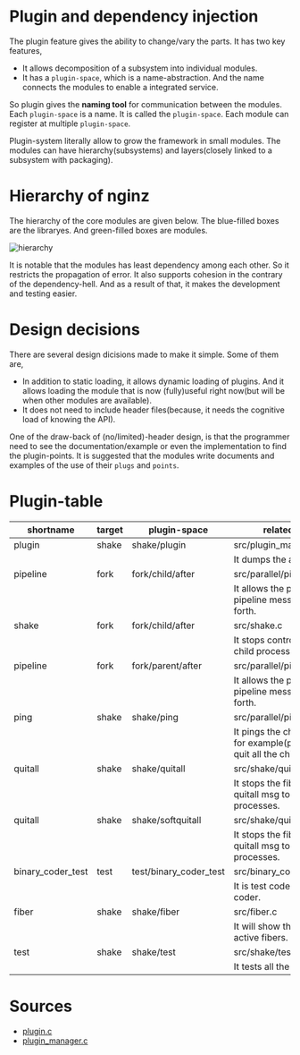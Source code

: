 
Plugin and dependency injection
===================================

The plugin feature gives the ability to change/vary the parts. It has two key features,

- It allows decomposition of a subsystem into individual modules.
- It has a `plugin-space`, which is a name-abstraction. And the name connects the modules to enable a integrated service. 

So plugin gives the **naming tool** for communication between the modules. Each `plugin-space` is a name. It is called the `plugin-space`. Each module can register at multiple `plugin-space`.

Plugin-system literally allow to grow the framework in small modules. The modules can have hierarchy(subsystems) and layers(closely linked to a subsystem with packaging).

Hierarchy of nginz
====================

The hierarchy of the core modules are given below. The blue-filled boxes are the libraryes. And green-filled boxes are modules.

![hierarchy](https://cloud.githubusercontent.com/assets/973414/15866119/3b56bbf2-2c92-11e6-8023-5bbf0025428c.png)

It is notable that the modules has least dependency among each other. So it restricts the propagation of error. It also supports cohesion in the contrary of the dependency-hell. And as a result of that, it makes the development and testing easier.

Design decisions
================

There are several design dicisions made to make it simple. Some of them are,

- In addition to static loading, it allows dynamic loading of plugins. And it allows loading the module that is now (fully)useful right now(but will be when other modules are available). 
- It does not need to include header files(because, it needs the cognitive load of knowing the API). 

One of the draw-back of (no/limited)-header design, is that the programmer need to see the documentation/example or even the implementation to find the plugin-points. It is suggested that the modules write documents and examples of the use of their `plugs` and `points`.

Plugin-table
===========================

| shortname | target | plugin-space | related source 
| --- | --- | --- | --- 
| plugin |	shake |	shake/plugin |	src/plugin_manager.c
| ||| 		It dumps the avilable plugins
| pipeline |	fork |	fork/child/after |	src/parallel/pipeline.c
| ||| 		It allows the processes to pipeline messages to and forth.
| shake |	fork |	fork/child/after |	src/shake.c
| ||| 		It stops control socket in child process
| pipeline |	fork |	fork/parent/after |	src/parallel/pipeline.c
| ||| 		It allows the processes to pipeline messages to and forth.
| ping |	shake |	shake/ping |	src/parallel/ping.c
| ||| 		It pings the child process. for example(ping quit) will quit all the child process.
| quitall |	shake |	shake/quitall |	src/shake/quitall.c
| ||| 		It stops the fibers and sends quitall msg to other processes.
| quitall |	shake |	shake/softquitall |	src/shake/quitall.c
| ||| 		It stops the fibers and sends quitall msg to other processes.
| binary_coder_test |	test |	test/binary_coder_test |	src/binary_coder_extended.c
| ||| 		It is test code for binary coder.
| fiber |	shake |	shake/fiber |	src/fiber.c
| ||| 		It will show the number of active fibers.
| test |	shake |	shake/test |	src/shake/test.c
| ||| 		It tests all the test cases.


Sources
========

- [plugin.c](src/plugin.c)
- [plugin_manager.c](src/plugin_manager.c)


